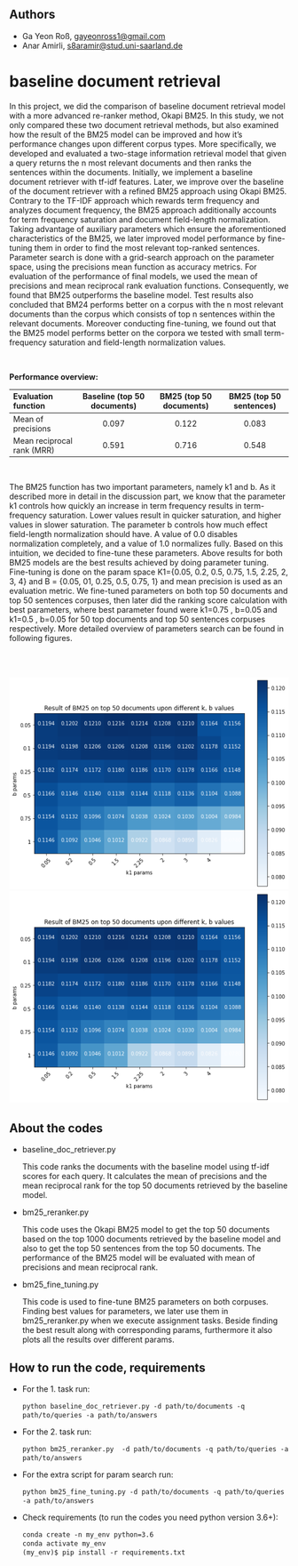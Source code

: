 ## Authors
- Ga Yeon Roß, gayeonross1@gmail.com
- Anar Amirli, s8aramir@stud.uni-saarland.de

# baseline document retrieval
In this project, we did the comparison of baseline document retrieval model with a more advanced re-ranker method, Okapi BM25. In this study, we not only compared these two document retrieval methods, but also examined how the result of the BM25 model can be improved and how it’s performance changes upon different corpus types. More specifically, we developed and evaluated a two-stage information retrieval model that given a query returns the n most relevant documents and then ranks the sentences within the documents. Initially, we implement a baseline document retriever with tf-idf features. Later, we improve over the baseline of the document retriever with a refined BM25 approach using Okapi BM25. Contrary to the TF-IDF approach which rewards term frequency and analyzes document frequency, the BM25 approach additionally accounts for term frequency saturation and document field-length normalization. Taking advantage of auxiliary parameters which ensure the aforementioned characteristics of the BM25, we later improved model performance by fine-tuning them in order to find the most relevant top-ranked sentences. Parameter search is done with a grid-search approach on the parameter space, using the precisions mean function as accuracy metrics. For evaluation of the performance of final models, we used the mean of precisions and mean reciprocal rank evaluation functions. Consequently, we found that BM25 outperforms the baseline model. Test results also concluded that BM24 performs better on a corpus with the n most relevant documents than the corpus which consists of top n sentences within the relevant documents. Moreover conducting fine-tuning, we found out that the BM25 model performs better on the corpora we tested with small term-frequency saturation and field-length normalization values.

</br>

**Performance overview:**

| Evaluation function | Baseline (top 50 documents) | BM25 (top 50 documents) | BM25 (top 50 sentences)
| :--- | :---: | :---: | :---: 
| Mean of precisions | 0.097 | 0.122 | 0.083
| Mean reciprocal rank (MRR) | 0.591 | 0.716 | 0.548

</br>

The BM25 function has two important parameters, namely k1 and b. As it described more in detail in the discussion part, we know that the parameter k1 controls how quickly an increase in term frequency results in term-frequency saturation. Lower values result in quicker saturation, and higher values in slower saturation. The parameter b controls how much effect field-length normalization should have. A value of 0.0 disables normalization completely, and a value of 1.0 normalizes fully. Based on this intuition, we decided to fine-tune these parameters. Above results for both BM25 models are the best results achieved by doing parameter tuning. Fine-tuning is done on the param space K1={0.05, 0.2, 0.5, 0.75, 1.5, 2.25, 2, 3, 4} and B = {0.05, 01, 0.25, 0.5, 0.75, 1} and mean precision is used as an evaluation metric. We fine-tuned parameters on both top 50 documents and top 50 sentences corpuses, then later did the ranking score calculation with best parameters, where best parameter found were k1=0.75 , b=0.05 and  k1=0.5 , b=0.05 for 50 top documents and top 50 sentences corpuses respectively. More detailed overview of parameters search can be found in following figures.

</br>
</br>

![](https://github.com/anaramirli/snlp/blob/master/assets/result1.png)
</br>
![](https://github.com/anaramirli/snlp/blob/master/assets/result1.png)

## About the codes 

- baseline_doc_retriever.py
	
	This code ranks the documents with the baseline model using tf-idf scores for each query. 
	It calculates the mean of precisions and the mean reciprocal rank for the top 50 documents retrieved by the baseline model.

- bm25_reranker.py 

	This code uses the Okapi BM25 model to get the top 50 documents based on the top 1000 documents retrieved by the baseline model and also to get the top 50 sentences from the top 50 documents.
	The performance of the BM25 model will be evaluated with mean of precisions and mean reciprocal rank. 

- bm25_fine_tuning.py

	This code is used to fine-tune BM25 parameters on both corpuses. Finding best values for parameters, we later use them in bm25_reranker.py when we execute assignment tasks. Beside finding the best result along with corresponding params, furthermore it also plots all the results over different params.


## How to run the code, requirements

- For the 1. task run:

    ```
    python baseline_doc_retriever.py -d path/to/documents -q path/to/queries -a path/to/answers
    ```
- For the 2. task run:

    ```
    python bm25_reranker.py  -d path/to/documents -q path/to/queries -a path/to/answers
    ```

- For the extra script for param search run:

    ```
    python bm25_fine_tuning.py -d path/to/documents -q path/to/queries -a path/to/answers
    ```
    
- Check requirements (to run the codes you need python version 3.6+):

    ```
    conda create -n my_env python=3.6
    conda activate my_env
    (my_env)$ pip install -r requirements.txt 
    ```
